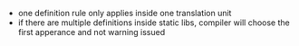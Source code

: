 - one definition rule only applies inside one translation unit
- if there are multiple definitions inside static libs, compiler will choose the first apperance and not warning issued
